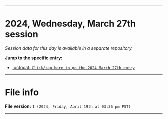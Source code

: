 
***

# 2024, Wednesday, March 27th session

_Session data for this day is available in a separate repository._

**Jump to the specific entry:**

- [:octocat: `Click/tap here to go the 2024 March 27th entry`](https://github.com/seanpm2001/SeansLifeArchive_Images_TinyTower_Y2024/tree/SeansLifeArchive_Images_TinyTower_Y2024_Main-dev/2024/03_March/27/)

***

# File info

**File version:** `1 (2024, Friday, April 19th at 03:36 pm PST)`

***
